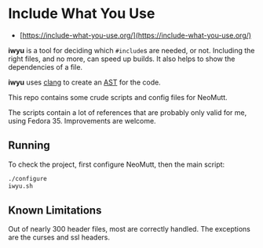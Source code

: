 # Include What You Use

- [https://include-what-you-use.org/](https://include-what-you-use.org/)

**iwyu** is a tool for deciding which `#include`s are needed, or not.
Including the right files, and no more, can speed up builds.
It also helps to show the dependencies of a file.

**iwyu** uses [clang](https://clang.llvm.org/) to create an
[AST](https://en.wikipedia.org/wiki/Abstract_syntax_tree) for the code.

This repo contains some crude scripts and config files for NeoMutt.

The scripts contain a lot of references that are probably only valid for me,
using Fedora 35.  Improvements are welcome.

## Running

To check the project, first configure NeoMutt, then the main script:

```sh
./configure
iwyu.sh
```

## Known Limitations

Out of nearly 300 header files, most are correctly handled.
The exceptions are the curses and ssl headers.
